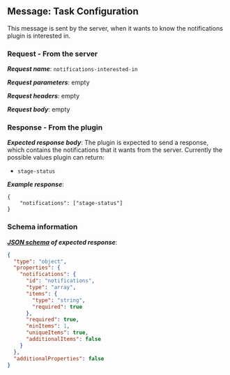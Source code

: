 ## Message: Task Configuration

This message is sent by the server, when it wants to know the notifications plugin is interested in.

### Request - From the server

***Request name***: `notifications-interested-in`

***Request parameters***: empty

***Request headers***: empty

***Request body***: empty


### Response - From the plugin

***Expected response body***: The plugin is expected to send a response, which contains the notifications that it wants from the server. Currently the possible values plugin can return:

- `stage-status`

***Example response***:

```{json}
{
    "notifications": ["stage-status"]
}
```

### Schema information

***[JSON schema](http://json-schema.org) of expected response***:

```json
{
  "type": "object",
  "properties": {
    "notifications": {
      "id": "notifications",
      "type": "array",
      "items": {
        "type": "string",
        "required": true
      },
      "required": true,
      "minItems": 1,
      "uniqueItems": true,
      "additionalItems": false
    }
  },
  "additionalProperties": false
}
```
